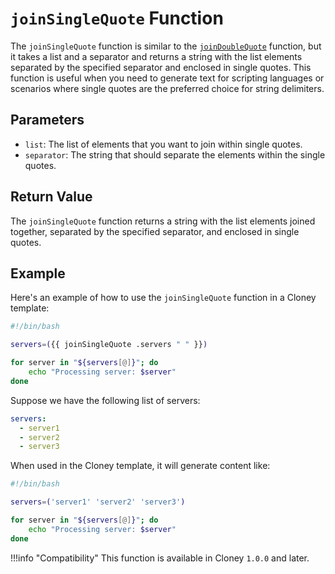 # `joinSingleQuote` Function

The `joinSingleQuote` function is similar to the [`joinDoubleQuote`](joinDoubleQuote.md) function, but it takes a list and a separator and returns a string with the list elements separated by the specified separator and enclosed in single quotes. This function is useful when you need to generate text for scripting languages or scenarios where single quotes are the preferred choice for string delimiters.

## Parameters

- `list`: The list of elements that you want to join within single quotes.
- `separator`: The string that should separate the elements within the single quotes.

## Return Value

The `joinSingleQuote` function returns a string with the list elements joined together, separated by the specified separator, and enclosed in single quotes.

## Example

Here's an example of how to use the `joinSingleQuote` function in a Cloney template:

```bash title="script.sh" hl_lines="3"
#!/bin/bash

servers=({{ joinSingleQuote .servers " " }})

for server in "${servers[@]}"; do
    echo "Processing server: $server"
done
```

Suppose we have the following list of servers:

```yaml title="cloney-vars.yaml"
servers:
  - server1
  - server2
  - server3
```

When used in the Cloney template, it will generate content like:

```bash title="script.sh"
#!/bin/bash

servers=('server1' 'server2' 'server3')

for server in "${servers[@]}"; do
    echo "Processing server: $server"
done
```

!!!info "Compatibility"
    This function is available in Cloney `1.0.0` and later.
